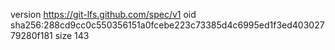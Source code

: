 version https://git-lfs.github.com/spec/v1
oid sha256:288cd9cc0c550356151a0fcebe223c73385d4c6995ed1f3ed40302779280f181
size 143
